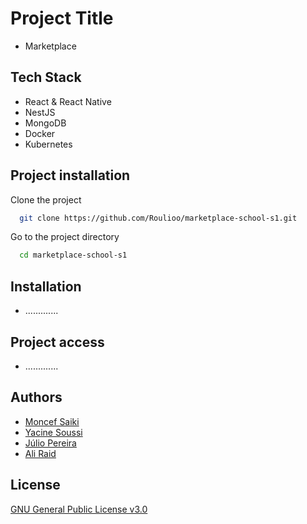 # Project Title

- Marketplace

## Tech Stack

- React & React Native
- NestJS
- MongoDB
- Docker
- Kubernetes

## Project installation

Clone the project

```bash
  git clone https://github.com/Roulioo/marketplace-school-s1.git
```

Go to the project directory

```bash
  cd marketplace-school-s1
```

## Installation

- .............

## Project access

- .............

## Authors

- [Moncef Saiki](https://github.com/moncefSaiki)
- [Yacine Soussi](https://github.com/YacineSoussi)
- [Júlio Pereira](https://github.com/Roulioo)
- [Ali Raid](https://github.com/alilou-dev)

## License

[GNU General Public License v3.0](https://choosealicense.com/licenses/gpl-3.0/)
